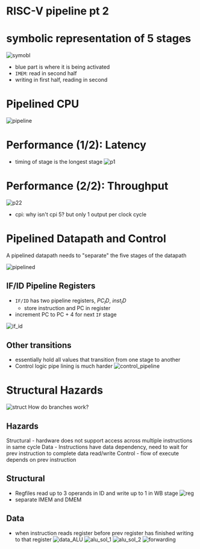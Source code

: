 # RISC-V pipeline pt 2

# symbolic representation of 5 stages
![symobl](img/symobl.png)
- blue part is where it is being activated
- `IMEM`: read in second half
- writing in first half, reading in second

# Pipelined CPU
![pipeline](img/pipeline.png)

# Performance (1/2): Latency
- timing of stage is the longest stage
![p1](img/p1.png)

# Performance (2/2): Throughput
![p22](img/p22.png)
- cpi: why isn't cpi 5? but only 1 output per clock cycle

# Pipelined Datapath and Control

A pipelined datapath needs to "separate" the five stages of the datapath

![pipelined](img/pipelined.png)

## IF/ID Pipeline Registers

- `IF/ID` has two pipeline registers, $PC_ID$, $inst_ID$
    - store instruction and PC in register
- increment PC to PC + 4 for next `IF` stage

![if_id](img/if_id.png)

## Other transitions

- essentially hold all values that transition from one stage to another
- Control logic pipe lining is much harder
![control_pipeline](img/control_pipeline.png)

# Structural Hazards
![struct](img/struct.png)
How do branches work?

## Hazards
Structural - hardware does not support access across multiple instructions in same cycle
Data - Instructions have data dependency, need to wait for prev instruction to complete data read/write
Control - flow of execute depends on prev instruction

## Structural
- Regfiles read up to 3 operands in ID and write up to 1 in WB stage
![reg](img/reg.png)
- separate IMEM and DMEM

## Data
- when instruction reads register before prev register has finished writing to that register
![data_ALU](img/data_ALU.png)
![alu_sol_1](img/alu_sol_1.png)
![alu_sol_2](img/alu_sol_2.png)
![forwarding](img/forwarding.png)

